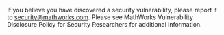 If you believe you have discovered a security vulnerability, please report it to security@mathworks.com. Please see MathWorks Vulnerability Disclosure Policy for Security Researchers for additional information.